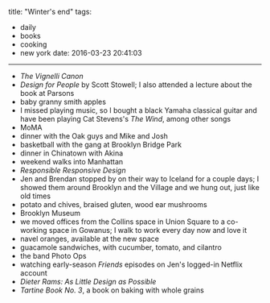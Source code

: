 title: "Winter's end"
tags:
  - daily
  - books
  - cooking
  - new york
date: 2016-03-23 20:41:03
---


- *The Vignelli Canon*
- *Design for People* by Scott Stowell; I also attended a lecture about the book at Parsons
- baby granny smith apples
- I missed playing music, so I bought a black Yamaha classical guitar and have been playing Cat Stevens's *The Wind*, among other songs
- MoMA
- dinner with the Oak guys and Mike and Josh
- basketball with the gang at Brooklyn Bridge Park
- dinner in Chinatown with Akina
- weekend walks into Manhattan
- *Responsible Responsive Design*
- Jen and Brendan stopped by on their way to Iceland for a couple days; I showed them around Brooklyn and the Village and we hung out, just like old times
- potato and chives, braised gluten, wood ear mushrooms
- Brooklyn Museum
- we moved offices from the Collins space in Union Square to a co-working space in Gowanus; I walk to work every day now and love it
- navel oranges, available at the new space
- guacamole sandwiches, with cucumber, tomato, and cilantro
- the band Photo Ops
- watching early-season *Friends* episodes on Jen's logged-in Netflix account
- *Dieter Rams: As Little Design as Possible*
- *Tartine Book No. 3*, a book on baking with whole grains
